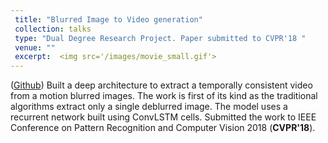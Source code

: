 ```yaml
---
 title: "Blurred Image to Video generation"
 collection: talks
 type: "Dual Degree Research Project. Paper submitted to CVPR'18 "
 venue: ""
 excerpt:  <img src='/images/movie_small.gif'> 
---
```


([Github](https://github.com/anshulbshah/Blurred-Image-to-Video))
Built a deep architecture to extract a temporally consistent video from a motion blurred images. The work is first of its kind as the traditional algorithms extract only a single deblurred image. The model uses a recurrent network built using ConvLSTM cells. Submitted the work to IEEE Conference on Pattern Recognition and Computer Vision 2018 (**CVPR'18**).
